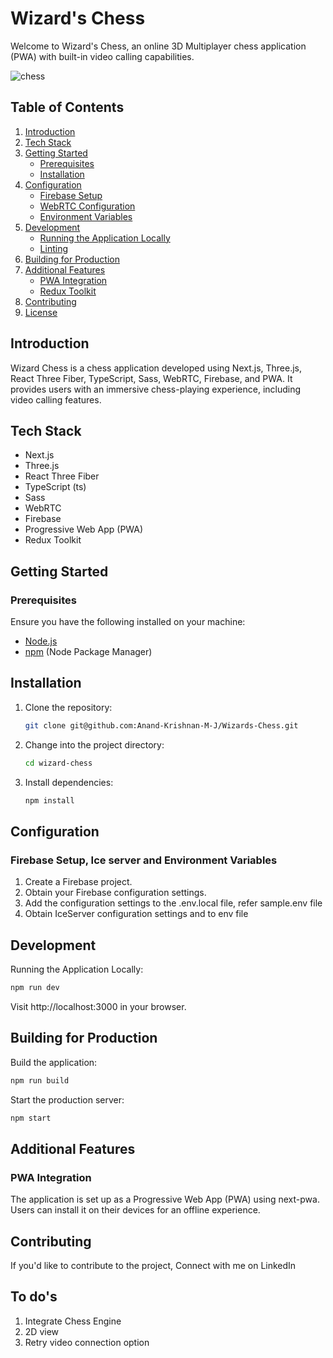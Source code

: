 # Wizard's Chess

Welcome to Wizard's Chess, an online 3D Multiplayer chess application (PWA) with built-in video calling capabilities.

<img src="https://github.com/Anand-Krishnan-M-J/Wizards-Chess/assets/87609792/dffe8ae9-3acc-467e-b714-e28198a077c0" alt="chess" />

## Table of Contents

1. [Introduction](#introduction)
2. [Tech Stack](#tech-stack)
3. [Getting Started](#getting-started)
   - [Prerequisites](#prerequisites)
   - [Installation](#installation)
4. [Configuration](#configuration)
   - [Firebase Setup](#firebase-setup)
   - [WebRTC Configuration](#webrtc-configuration)
   - [Environment Variables](#environment-variables)
5. [Development](#development)
   - [Running the Application Locally](#running-the-application-locally)
   - [Linting](#linting)
6. [Building for Production](#building-for-production)
7. [Additional Features](#additional-features)
   - [PWA Integration](#pwa-integration)
   - [Redux Toolkit](#redux-toolkit)
8. [Contributing](#contributing)
9. [License](#license)

## Introduction

Wizard Chess is a chess application developed using Next.js, Three.js, React Three Fiber, TypeScript, Sass, WebRTC, Firebase, and PWA. It provides users with an immersive chess-playing experience, including video calling features.

## Tech Stack

- Next.js
- Three.js
- React Three Fiber
- TypeScript (ts)
- Sass
- WebRTC
- Firebase
- Progressive Web App (PWA)
- Redux Toolkit

## Getting Started

### Prerequisites

Ensure you have the following installed on your machine:

- [Node.js](https://nodejs.org/)
- [npm](https://www.npmjs.com/) (Node Package Manager)

## Installation

1. Clone the repository:

   ```bash
   git clone git@github.com:Anand-Krishnan-M-J/Wizards-Chess.git
   ```

2. Change into the project directory:
   ```bash
   cd wizard-chess
   ```
3. Install dependencies:
   ```bash
   npm install
   ```
## Configuration
### Firebase Setup, Ice server and Environment Variables
1. Create a Firebase project.
2. Obtain your Firebase configuration settings.
3. Add the configuration settings to the .env.local file, refer sample.env file
4. Obtain IceServer configuration settings and to env file


## Development
Running the Application Locally:
   ```bash
   npm run dev
   ```
  Visit http://localhost:3000 in your browser.

## Building for Production
Build the application:
   ```bash
   npm run build
   ```
Start the production server:
   ```bash
   npm start
   ```

## Additional Features
### PWA Integration
The application is set up as a Progressive Web App (PWA) using next-pwa. Users can install it on their devices for an offline experience.

## Contributing
If you'd like to contribute to the project, Connect with me on LinkedIn



## To do's
1. Integrate Chess Engine
2. 2D view
3. Retry video connection option
